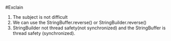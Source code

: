 #Exclain
1. The subject is not difficult
2. We can use the StringBuffer.reverse() or StringBuilder.reverse()
3. StringBuilder not thread safety(not synchronized) and the StringBuffer is thread safety (synchronized).
